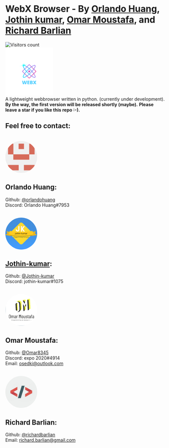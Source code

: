 # WebX Browser - By [Orlando Huang](https://github.com/orlandohuang), [Jothin kumar](https://jothin-kumar.github.io/), [Omar Moustafa](https://github.com/Omar8345), and [Richard Barlian](https://github.com/richardbarlian/)
![Visitors count](https://visitor-badge.glitch.me/badge?page_id=jiusoft.fax-browser)
<br>
<img src="readme_img/webx_logo.png" height="150">
<br>
A lightweight webbrowser written in python. (currently under development).
<br>
**By the way, the first version will be released shortly (maybe).**
**Please leave a star if you like this repo :-).**

## Feel free to contact:
<br>
<img src="readme_img/orlando_huang.png" height="100" style="border-radius:50%;">

## Orlando Huang:
Github:  [@orlandohuang](https://github.com/orlandohuang)
<br>
Discord: Orlando Huang#7953

<br>

<img src="readme_img/jothin_kumar.png" height="100" style="border-radius:50%;">

## [Jothin-kumar](https://jothin-kumar.github.io):
Github: [@Jothin-kumar](https://github.com/jothin-kumar)
<br>
Discord: jothin-kumar#1075

<br>

<img src="readme_img/omar_moustafa.png" height="100" style="border-radius:50%;">

## Omar Moustafa:
Github: [@Omar8345](https://github.com/Omar8345)
<br>
Discord: expo 2020#4914
<br>
Email: [osedki@outlook.com](mailto:osedki@outlook.com)

<br>

<img src="readme_img/richard_barlian.jfif" height="100" style="border-radius:50%;">

## Richard Barlian:
Github: [@richardbarlian](https://github.com/richardbarlian/)
<br>
Email: [richard.barlian@gmail.com](mailto:richard.barlian@gmail.com)
